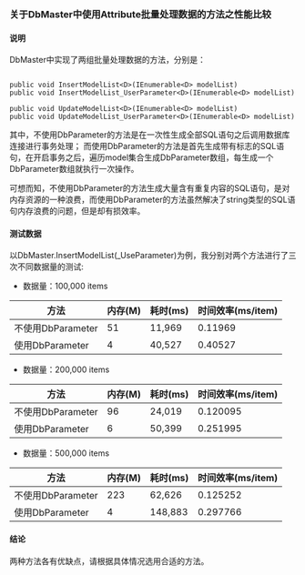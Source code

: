 ### 关于DbMaster中使用Attribute批量处理数据的方法之性能比较

#### 说明

DbMaster中实现了两组批量处理数据的方法，分别是：

```

public void InsertModelList<D>(IEnumerable<D> modelList)
public void InsertModelList_UserParameter<D>(IEnumerable<D> modelList)

public void UpdateModelList<D>(IEnumerable<D> modelList)
public void UpdateModelList_UserParameter<D>(IEnumerable<D> modelList)

```

其中，不使用DbParameter的方法是在一次性生成全部SQL语句之后调用数据库连接进行事务处理；
而使用DbParameter的方法是首先生成带有标志的SQL语句，在开启事务之后，遍历model集合生成DbParameter数组，每生成一个DbParameter数组就执行一次操作。

可想而知，不使用DbParameter的方法生成大量含有重复内容的SQL语句，是对内存资源的一种浪费，而使用DbParameter的方法虽然解决了string类型的SQL语句内存浪费的问题，但是却有损效率。

#### 测试数据

以DbMaster.InsertModelList(_UseParameter)为例，我分别对两个方法进行了三次不同数据量的测试:

- 数据量：100,000 items

方法 | 内存(M) | 耗时(ms) | 时间效率(ms/item)
---|---|---|---
不使用DbParameter | 51 | 11,969 | 0.11969
使用DbParameter | 4 | 40,527  | 0.40527

- 数据量：200,000 items

方法 | 内存(M) | 耗时(ms) |时间效率(ms/item)
---|---|---|---
不使用DbParameter | 96 | 24,019|0.120095
使用DbParameter | 6 | 50,399|0.251995

- 数据量：500,000 items

方法 | 内存(M) | 耗时(ms) |时间效率(ms/item)
---|---|---|---
不使用DbParameter | 223 | 62,626|0.125252
使用DbParameter | 4 | 148,883|0.297766

#### 结论

两种方法各有优缺点，请根据具体情况选用合适的方法。